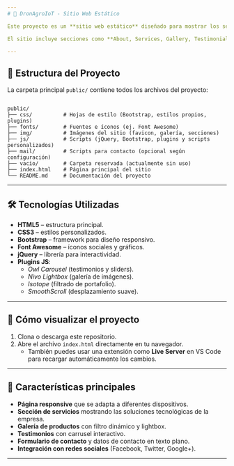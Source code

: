 ```yaml
---
# 🌱 DronAgroIoT - Sitio Web Estático

Este proyecto es un **sitio web estático** diseñado para mostrar los servicios y productos de **DronAgroIoT**, una empresa dedicada a la innovación agrícola mediante el uso de drones, sensores IoT y sistemas de monitoreo inteligente.

El sitio incluye secciones como **About, Services, Gallery, Testimonials y Contact**, mostrando información de la empresa y facilitando el contacto con clientes.

---
```


## 📂 Estructura del Proyecto

La carpeta principal `public/` contiene todos los archivos del proyecto:

```

public/
├── css/          # Hojas de estilo (Bootstrap, estilos propios, plugins)
├── fonts/        # Fuentes e íconos (ej. Font Awesome)
├── img/          # Imágenes del sitio (favicon, galería, secciones)
├── js/           # Scripts (jQuery, Bootstrap, plugins y scripts personalizados)
├── mail/         # Scripts para contacto (opcional según configuración)
├── vacio/        # Carpeta reservada (actualmente sin uso)
├── index.html    # Página principal del sitio
└── README.md     # Documentación del proyecto

```

---

## 🛠️ Tecnologías Utilizadas

- **HTML5** – estructura principal.  
- **CSS3** – estilos personalizados.  
- **Bootstrap** – framework para diseño responsivo.  
- **Font Awesome** – íconos sociales y gráficos.  
- **jQuery** – librería para interactividad.  
- **Plugins JS**:  
  - *Owl Carousel* (testimonios y sliders).  
  - *Nivo Lightbox* (galería de imágenes).  
  - *Isotope* (filtrado de portafolio).  
  - *SmoothScroll* (desplazamiento suave).  

---

## 🚀 Cómo visualizar el proyecto

1. Clona o descarga este repositorio.  
2. Abre el archivo `index.html` directamente en tu navegador.  
   - También puedes usar una extensión como **Live Server** en VS Code para recargar automáticamente los cambios.  

---

## 📸 Características principales

- **Página responsive** que se adapta a diferentes dispositivos.  
- **Sección de servicios** mostrando las soluciones tecnológicas de la empresa.  
- **Galería de productos** con filtro dinámico y lightbox.  
- **Testimonios** con carrusel interactivo.  
- **Formulario de contacto** y datos de contacto en texto plano.  
- **Integración con redes sociales** (Facebook, Twitter, Google+).  

---
